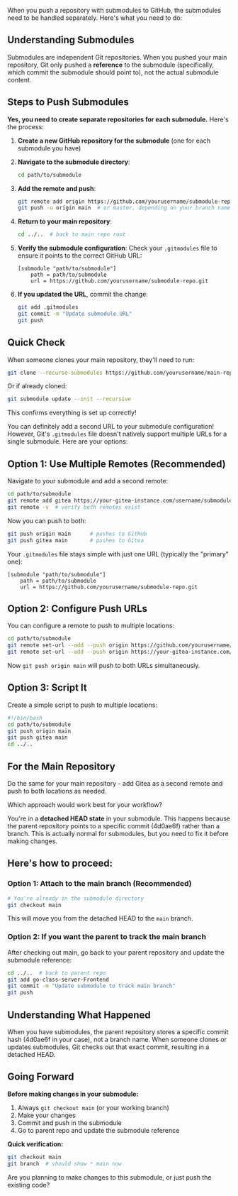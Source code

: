 When you push a repository with submodules to GitHub, the submodules need to be handled separately. Here's what you need to do:

## Understanding Submodules

Submodules are independent Git repositories. When you pushed your main repository, Git only pushed a **reference** to the submodule (specifically, which commit the submodule should point to), not the actual submodule content.

## Steps to Push Submodules

**Yes, you need to create separate repositories for each submodule.** Here's the process:

1. **Create a new GitHub repository for the submodule** (one for each submodule you have)

2. **Navigate to the submodule directory**:
   ```bash
   cd path/to/submodule
   ```

3. **Add the remote and push**:
   ```bash
   git remote add origin https://github.com/yourusername/submodule-repo.git
   git push -u origin main  # or master, depending on your branch name
   ```

4. **Return to your main repository**:
   ```bash
   cd ../..  # back to main repo root
   ```

5. **Verify the submodule configuration**:
   Check your `.gitmodules` file to ensure it points to the correct GitHub URL:
   ```
   [submodule "path/to/submodule"]
       path = path/to/submodule
       url = https://github.com/yourusername/submodule-repo.git
   ```

6. **If you updated the URL**, commit the change:
   ```bash
   git add .gitmodules
   git commit -m "Update submodule URL"
   git push
   ```

## Quick Check

When someone clones your main repository, they'll need to run:
```bash
git clone --recurse-submodules https://github.com/yourusername/main-repo.git
```

Or if already cloned:
```bash
git submodule update --init --recursive
```

This confirms everything is set up correctly!

You can definitely add a second URL to your submodule configuration! However, Git's `.gitmodules` file doesn't natively support multiple URLs for a single submodule. Here are your options:

## Option 1: Use Multiple Remotes (Recommended)

Navigate to your submodule and add a second remote:

```bash
cd path/to/submodule
git remote add gitea https://your-gitea-instance.com/username/submodule-repo.git
git remote -v  # verify both remotes exist
```

Now you can push to both:
```bash
git push origin main      # pushes to GitHub
git push gitea main       # pushes to Gitea
```

Your `.gitmodules` file stays simple with just one URL (typically the "primary" one):
```
[submodule "path/to/submodule"]
    path = path/to/submodule
    url = https://github.com/yourusername/submodule-repo.git
```

## Option 2: Configure Push URLs

You can configure a remote to push to multiple locations:

```bash
cd path/to/submodule
git remote set-url --add --push origin https://github.com/yourusername/submodule-repo.git
git remote set-url --add --push origin https://your-gitea-instance.com/username/submodule-repo.git
```

Now `git push origin main` will push to both URLs simultaneously.

## Option 3: Script It

Create a simple script to push to multiple locations:

```bash
#!/bin/bash
cd path/to/submodule
git push origin main
git push gitea main
cd ../..
```

## For the Main Repository

Do the same for your main repository - add Gitea as a second remote and push to both locations as needed.

Which approach would work best for your workflow?

You're in a **detached HEAD state** in your submodule. This happens because the parent repository points to a specific commit (4d0ae6f) rather than a branch. This is actually normal for submodules, but you need to fix it before making changes.

## Here's how to proceed:

### Option 1: Attach to the main branch (Recommended)

```bash
# You're already in the submodule directory
git checkout main
```

This will move you from the detached HEAD to the `main` branch.

### Option 2: If you want the parent to track the main branch

After checking out main, go back to your parent repository and update the submodule reference:

```bash
cd ../..  # back to parent repo
git add go-class-server-Frontend
git commit -m "Update submodule to track main branch"
git push
```

## Understanding What Happened

When you have submodules, the parent repository stores a specific commit hash (4d0ae6f in your case), not a branch name. When someone clones or updates submodules, Git checks out that exact commit, resulting in a detached HEAD.

## Going Forward

**Before making changes in your submodule:**
1. Always `git checkout main` (or your working branch)
2. Make your changes
3. Commit and push in the submodule
4. Go to parent repo and update the submodule reference

**Quick verification:**
```bash
git checkout main
git branch  # should show * main now
```

Are you planning to make changes to this submodule, or just push the existing code?


